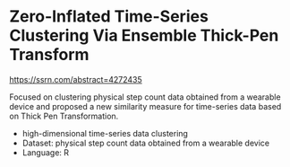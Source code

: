 # Zero-Inflated Time-Series Clustering Via Ensemble Thick-Pen Transform

https://ssrn.com/abstract=4272435

Focused on clustering physical step count data obtained from a wearable device and proposed a new similarity measure for time-series data based on Thick Pen Transformation.


* high-dimensional time-series data clustering
* Dataset: physical step count data obtained from a wearable device
* Language: R

